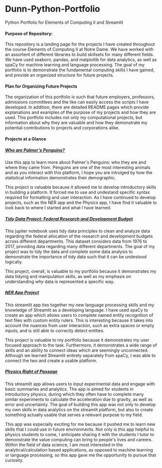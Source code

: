 # Dunn-Python-Portfolio
 Python Portfolio for Elements of Computing II and Streamlit 

#### Purpose of Repository:

This repository is a landing page for the projects I have created throughout the course Elements of Computing II at Notre Dame. We have worked with an assortent of different libraries to build skillsets for many different fields. We have used seaborn, pandas, and matplotlib for data analytics, as well as spaCy for machine learning and language processing. The goal of my portfolio is to demonstrate the fundamental computing skills I have gained, and provide an organized structure for future projects.  

#### Plan for Organizing Future Projects

The organization of this portfolio is such that future employers, professors, admissions committees and the like can easily access the scripts I have developed. In addition, there are detailed README pages which provide explanations and examples of the purpose of my projects and how they are used. This portfolio includes not only my computational projects, but information about why they are valuable and how they demonstrate my potential contributions to projects and corporations alike. 

#### Projects at a Glance

##### [Who are Palmer's Penguins?](https://github.com/julia-dunn/DUNN-Python-Portfolio/tree/beeb0c519df8e911a2f0b83560ebc9edb7912d2f/basic-streamlit-app)

Use this app to learn more about Palmer's Penguins: who they are and where they came from. Penguins are one of the most interesting animals and as you interact with this platform, I hope you are intruiged by how the statistical information demonstrates their demographic.

This project is valuable because it allowed me to develop introductory skills in building a platform. It forced me to use and undestand specific syntax required for formatting and user interaction. As I have continued to develop projects, such as the NER app and the Physics app, I have find it valuable to look back to where I started and what I have learned.

##### [Tidy Data Project: Federal Research and Development Budget](https://github.com/julia-dunn/DUNN-Python-Portfolio/tree/3575b25a9349fec8471f8504f0438e34ec56ffd9/TidyData-Project)

This jupiter notebook uses tidy data principles to clean and analyze data regarding the federal allocation of the research and development budgets across different departments. This dataset considers data from 1976 to 2017, providing data regarding many different departments. The goal of my project was to tidy the data and complete some data analysis to demonstrate the importance of tidy data such that it can be undestood logically. 

This project, overall, is valuable to my portfolio because it demonstrates my data tidying and manipulation skills, as well as my emphasis on understanding *why* data is represented a specific way.

##### [NER App Project](https://github.com/julia-dunn/DUNN-Python-Portfolio/tree/main/NERStreamlitApp)

This streamlit app ties together my new language processing skills and my knowledge of Streamlit as a developing language. I have used spaCy to create an app which allows users to complete named entity recognition of text files with custom entity rulers. This is interesting because it takes into account the nuances from user interaction, such as extra spaces or empty inputs, and is still able to correctly detect entities. 

This project is valuable to my portfolio because it demonstrates my user focused approach to the task. Furthermore, it demonstrates a wide range of skills and an ability to connect ideas which are seemingly unconnected. Although we learned Streamlit entirely separately from spaCy, I was able to connect the two and create a usable platform. 

##### [Physics Right of Passage](https://github.com/julia-dunn/DUNN-Python-Portfolio/tree/main/StreamlitAppFinal)

This streamlit app allows users to input experimental data and engage with basic summaries and analytics. The app is aimed for students in introductory physics, during which they often have to complete many similar experiments to calculate the acceleration due to gravity, as well as error and uncertainty. The goal of building this app was not only to develop my own skills in data analytics on the streamlit platform, but also to create something actually usable that serves a relevant purpose to my field.

This app was especially exciting for me because it pushed me to learn new skills that I could use in future environments. Not only is this app helpful to physics students to come, I anticipate sharing it with the students I tutor to demonstrate the value computing can bring to people's lives and careers. Within the field of data science, I am most interested in the analytical/calculation based applications, as opposed to machine learning or language processing, so this app gave me the opportunity to pursue that curiosity. 
